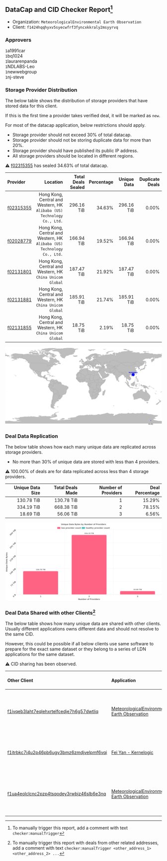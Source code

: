## DataCap and CID Checker Report[^1]
 - Organization: `MeteorologicalEnvironmental Earth Observation`
 - Client: `f1424hqqhyxv5syecwfrf3fyncxkkraly2msyyrvq`
### Approvers
`1`a1991car<br/>`1`bq1024<br/>`1`laurarenpanda<br/>`1`NDLABS-Leo<br/>`1`newwebgroup<br/>`1`nj-steve


### Storage Provider Distribution
The below table shows the distribution of storage providers that have stored data for this client.

If this is the first time a provider takes verified deal, it will be marked as `new`.

For most of the datacap application, below restrictions should apply.
 - Storage provider should not exceed 30% of total datacap.
 - Storage provider should not be storing duplicate data for more than 20%.
 - Storage provider should have published its public IP address.
 - All storage providers should be located in different regions.

⚠️ [f02315355](https://filfox.info/en/address/f02315355) has sealed 34.63% of total datacap.

| Provider                                              |                                                                   Location | Total Deals Sealed | Percentage | Unique Data | Duplicate Deals |
| :---------------------------------------------------- | -------------------------------------------------------------------------: | -----------------: | ---------: | ----------: | --------------: |
| [f02315355](https://filfox.info/en/address/f02315355) | Hong Kong, Central and Western, HK<br/>`Alibaba (US) Technology Co., Ltd.` |         296.16 TiB |     34.63% |  296.16 TiB |           0.00% |
| [f02028779](https://filfox.info/en/address/f02028779) | Hong Kong, Central and Western, HK<br/>`Alibaba (US) Technology Co., Ltd.` |         166.94 TiB |     19.52% |  166.94 TiB |           0.00% |
| [f02131801](https://filfox.info/en/address/f02131801) |               Hong Kong, Central and Western, HK<br/>`China Unicom Global` |         187.47 TiB |     21.92% |  187.47 TiB |           0.00% |
| [f02131881](https://filfox.info/en/address/f02131881) |               Hong Kong, Central and Western, HK<br/>`China Unicom Global` |         185.91 TiB |     21.74% |  185.91 TiB |           0.00% |
| [f02131855](https://filfox.info/en/address/f02131855) |               Hong Kong, Central and Western, HK<br/>`China Unicom Global` |          18.75 TiB |      2.19% |   18.75 TiB |           0.00% |

<img src="https://raw.githubusercontent.com/data-preservation-programs/filplus-checker-assets/main/filecoin-project/filecoin-plus-large-datasets/issues/2167/1699335807418.png"/>

### Deal Data Replication
The below table shows how each many unique data are replicated across storage providers.

- No more than 30% of unique data are stored with less than 4 providers.

⚠️ 100.00% of deals are for data replicated across less than 4 storage providers.

| Unique Data Size | Total Deals Made | Number of Providers | Deal Percentage |
| ---------------: | ---------------: | ------------------: | --------------: |
|       130.78 TiB |       130.78 TiB |                   1 |          15.29% |
|       334.19 TiB |       668.38 TiB |                   2 |          78.15% |
|        18.69 TiB |        56.06 TiB |                   3 |           6.56% |

<img src="https://raw.githubusercontent.com/data-preservation-programs/filplus-checker-assets/main/filecoin-project/filecoin-plus-large-datasets/issues/2167/1699335808162.png"/>

### Deal Data Shared with other Clients[^3]
The below table shows how many unique data are shared with other clients.
Usually different applications owns different data and should not resolve to the same CID.

However, this could be possible if all below clients use same software to prepare for the exact same dataset or they belong to a series of LDN applications for the same dataset.

⚠️ CID sharing has been observed.

| Other Client                                                                                                          | Application                                                                                                                   | Total Deals Affected | Unique CIDs | Approvers                                                                                                                                   |
| :-------------------------------------------------------------------------------------------------------------------- | :---------------------------------------------------------------------------------------------------------------------------- | -------------------: | ----------: | :------------------------------------------------------------------------------------------------------------------------------------------ |
| [f1ivqeb3laht7eqlehxrtelfcedje7h6g57dwtliq](https://filfox.info/en/address/f1ivqeb3laht7eqlehxrtelfcedje7h6g57dwtliq) | [MeteorologicalEnvironmental Earth Observation](https://github.com/filecoin-project/filecoin-plus-large-datasets/issues/1508) |             2.12 PiB |      15,180 | `2`cryptowhizzard<br/>`1`flyworker<br/>`1`Joss-Hua<br/>`1`liyunzhi-666<br/>`1`NDLABS-Leo<br/>`1`NiwanDao<br/>`2`stcouldlisa<br/>`1`xinaxu   |
| [f1itrbkc7i4u2p46pb6ugv3bmz6zmdjvelpmf6vqi](https://filfox.info/en/address/f1itrbkc7i4u2p46pb6ugv3bmz6zmdjvelpmf6vqi) | [Fei Yan \- Kernelogic](https://github.com/filecoin-project/filecoin-plus-large-datasets/issues/1106)                         |           454.56 TiB |       3,364 | `1`1ane-1<br/>`1`cryptowhizzard<br/>`2`flyworker<br/>`1`liyunzhi-666<br/>`1`NDLABS-Leo<br/>`2`newwebgroup<br/>`2`xinaxu                     |
| [f1ua4eolclcnc2pzp4tsqodey3rwbjz46slb6e3nq](https://filfox.info/en/address/f1ua4eolclcnc2pzp4tsqodey3rwbjz46slb6e3nq) | [MeteorologicalEnvironmental Earth Observation](https://github.com/filecoin-project/filecoin-plus-large-datasets/issues/1507) |           329.72 TiB |       7,253 | `1`cryptowhizzard<br/>`2`flyworker<br/>`2`Joss-Hua<br/>`1`NDLABS-Leo<br/>`2`NiwanDao<br/>`2`stcouldlisa<br/>`1`xiaoyuaiheshui<br/>`1`xinaxu |

[^1]: To manually trigger this report, add a comment with text `checker:manualTrigger`

[^2]: Deals from those addresses are combined into this report as they are specified with `checker:manualTrigger`

[^3]: To manually trigger this report with deals from other related addresses, add a comment with text `checker:manualTrigger <other_address_1> <other_address_2> ...`
